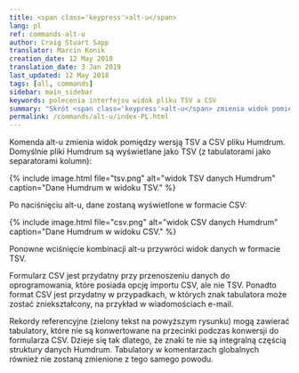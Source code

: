 ```yaml
---
title: <span class='keypress'>alt-u</span>
lang: pl
ref: commands-alt-u
author: Craig Stuart Sapp
translator: Marcin Konik
creation_date: 12 May 2018
translation_date: 3 Jan 2019
last_updated: 12 May 2018
tags: [all, commands]
sidebar: main_sidebar
keywords: polecenia interfejsu widok pliku TSV a CSV
summary: "Skrót <span class='keypress'>alt-u</span> zmienia widok pomiędzy wersją TSV a CSV pliku Humdrum."
permalink: /commands/alt-u/index-PL.html
---
```


Komenda <span class="keypress">alt-u</span> zmienia widok pomiędzy
wersją TSV a CSV pliku Humdrum. Domyślnie pliki Humdrum są wyświetlane
jako TSV (z tabulatorami jako separatorami kolumn):

{% include image.html
	file="tsv.png"
	alt="widok TSV danych Humdrum"
	caption="Dane Humdrum w widoku TSV."
%}

Po naciśnięciu <span class="keypress">alt-u</span>, dane zostaną
wyświetlone w formacie CSV:

{% include image.html
	file="csv.png"
	alt="widok CSV danych Humdrum"
	caption="Dane Humdrum w widoku CSV."
%}

Ponowne wciśnięcie kombinacji <span class="keypress">alt-u</span> przywróci
widok danych w formacie TSV.

Formularz CSV jest przydatny przy przenoszeniu danych do oprogramowania, które posiada
opcję importu CSV, ale nie TSV. Ponadto format CSV jest przydatny w przypadkach, w których
znak tabulatora może zostać zniekształcony, na przykład w wiadomościach e-mail.

Rekordy referencyjne (zielony tekst na powyższym rysunku) mogą zawierać tabulatory,
które nie są konwertowane na przecinki podczas konwersji do formularza CSV.
Dzieje się tak dlatego, że znaki te nie są integralną częścią struktury danych Humdrum.
Tabulatory w komentarzach globalnych również nie zostaną zmienione z tego samego powodu.
